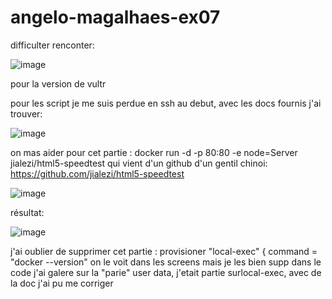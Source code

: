 # angelo-magalhaes-ex07

difficulter renconter: 

![image](https://github.com/Lo0kii/angelo-magalhaes-ex07/assets/109228312/584ca158-1bce-4e07-8124-9bf88c81afab)

pour la version de vultr

pour les script je me suis perdue en ssh au debut, avec les docs fournis j'ai trouver:


![image](https://github.com/Lo0kii/angelo-magalhaes-ex07/assets/109228312/0b7ff51b-9d3b-472a-ade5-cb89a47bc687)

on mas aider pour cet partie : docker run -d -p 80:80 -e node=Server  jialezi/html5-speedtest qui vient d'un github d'un gentil chinoi: https://github.com/jialezi/html5-speedtest

![image](https://github.com/Lo0kii/angelo-magalhaes-ex07/assets/109228312/790d0ce4-3203-4546-9578-fd61d77affc3)


résultat:

![image](https://github.com/Lo0kii/angelo-magalhaes-ex07/assets/109228312/55397178-5ac6-40b9-96be-a34e881af1f6)



j'ai oublier de supprimer cet partie : provisioner "local-exec" {
    command = "docker --version"
on le voit dans les screens mais je les bien supp dans le code
j'ai galere sur la "parie" user data, j'etait partie surlocal-exec, avec de la doc j'ai pu me corriger
